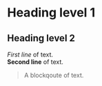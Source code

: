 # Heading level 1
## Heading level 2
*First line* of text.   
**Second line** of text.
> A blockqoute of text.

